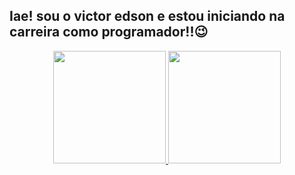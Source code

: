 ## Iae! sou o victor edson e estou iniciando na carreira como programador!!😉

<div align="center">
  <a href="https://github.com/VictorEdsonsr">
<img height="180em" src="https://github-readme-stats.vercel.app/api?username=VictorEdsonsr&show_icons=true&theme=dracula&include_all_commits=true&count_private=true"/>
  <img height="180em" src="https://github-readme-stats.vercel.app/api/top-langs/?username=VictorEdsonsr&layout=compact&langs_count=7&theme=dracula"/>
</div>


